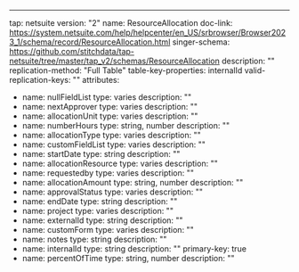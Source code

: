 ---
tap: netsuite
version: "2"
name: ResourceAllocation
doc-link: https://system.netsuite.com/help/helpcenter/en_US/srbrowser/Browser2023_1/schema/record/ResourceAllocation.html
singer-schema: https://github.com/stitchdata/tap-netsuite/tree/master/tap_v2/schemas/ResourceAllocation
description: ""
replication-method: "Full Table"
table-key-properties: internalId
valid-replication-keys: ""
attributes:
- name: nullFieldList
  type: varies
  description: ""
- name: nextApprover
  type: varies
  description: ""
- name: allocationUnit
  type: varies
  description: ""
- name: numberHours
  type: string, number
  description: ""
- name: allocationType
  type: varies
  description: ""
- name: customFieldList
  type: varies
  description: ""
- name: startDate
  type: string
  description: ""
- name: allocationResource
  type: varies
  description: ""
- name: requestedby
  type: varies
  description: ""
- name: allocationAmount
  type: string, number
  description: ""
- name: approvalStatus
  type: varies
  description: ""
- name: endDate
  type: string
  description: ""
- name: project
  type: varies
  description: ""
- name: externalId
  type: string
  description: ""
- name: customForm
  type: varies
  description: ""
- name: notes
  type: string
  description: ""
- name: internalId
  type: string
  description: ""
  primary-key: true
- name: percentOfTime
  type: string, number
  description: ""
